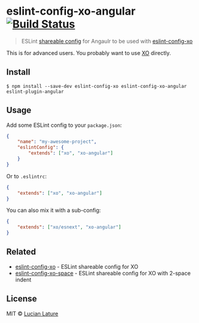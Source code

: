 # eslint-config-xo-angular [![Build Status](https://travis-ci.org/lucianlature/eslint-config-xo-angular.svg?branch=master)](https://travis-ci.org/lucianlature/eslint-config-xo-angular)

> ESLint [shareable config](http://eslint.org/docs/developer-guide/shareable-configs.html) for Angaulr to be used with [eslint-config-xo](https://github.com/sindresorhus/eslint-config-xo)

This is for advanced users. You probably want to use [XO](https://github.com/sindresorhus/xo) directly.


## Install

```
$ npm install --save-dev eslint-config-xo eslint-config-xo-angular eslint-plugin-angular
```


## Usage

Add some ESLint config to your `package.json`:

```json
{
	"name": "my-awesome-project",
	"eslintConfig": {
		"extends": ["xo", "xo-angular"]
	}
}
```

Or to `.eslintrc`:

```json
{
	"extends": ["xo", "xo-angular"]
}
```

You can also mix it with a sub-config:

```json
{
	"extends": ["xo/esnext", "xo-angular"]
}
```


## Related

- [eslint-config-xo](https://github.com/sindresorhus/eslint-config-xo) - ESLint shareable config for XO
- [eslint-config-xo-space](https://github.com/sindresorhus/eslint-config-xo-space) - ESLint shareable config for XO with 2-space indent


## License

MIT © [Lucian Lature](http://codelinks.net)

